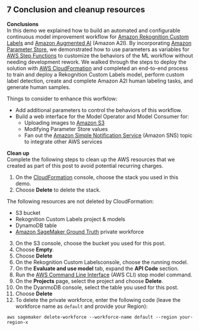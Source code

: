 ## 7 Conclusion and cleanup resources

**Conclusions**  
In this demo we explained how to build an automated and configurable continuous model improvement workflow for [Amazon Rekognition Custom Labels](https://aws.amazon.com/rekognition/custom-labels-features/) and [Amazon Augmented AI](https://aws.amazon.com/augmented-ai/) (Amazon A2I). By incorporating [Amazon Parameter Store](https://docs.aws.amazon.com/systems-manager/latest/userguide/systems-manager-parameter-store.html), we demonstrated how to use parameters as variables for [AWS Step Functions](https://aws.amazon.com/step-functions/) to customize the behaviors of the ML workflow without needing development rework. We walked through the steps to deploy the solution with [AWS CloudFormation](https://aws.amazon.com/cloudformation/) and completed an end-to-end process to train and deploy a Rekognition Custom Labels model, perform custom label detection, create and complete Amazon A2I human labeling tasks, and generate human samples.

Things to consider to enhance this worfklow:
- Add additional parameters to control the behaviors of this workflow.
- Build a web interface for the Model Operator and Model Consumer for:
  - Uploading images to [Amazon S3](https://aws.amazon.com/s3/)
  - Modifying Parameter Store values
  - Fan out the [Amazon Simple Notification Service](https://aws.amazon.com/sns/) (Amazon SNS) topic to integrate other AWS services

**Clean up**  
Complete the following steps to clean up the AWS resources that we created as part of this post to avoid potential recurring charges.

1. On the [CloudFormation](https://console.aws.amazon.com/cloudformation) console, choose the stack you used in this demo.
2. Choose **Delete** to delete the stack.

The following resources are not deleted by CloudFormation:
  - S3 bucket
  - Rekognition Custom Labels project & models
  - DynamoDB table
  - [Amazon SageMaker Ground Truth](https://aws.amazon.com/sagemaker/groundtruth/) private workforce

3. On the S3 console, choose the bucket you used for this post.
4. Choose **Empty**.
5. Choose **Delete**
6. On the Rekognition Custom Labelsconsole, choose the running model.
7. On the **Evaluate and use model** tab, expand the **API Code** section.
8. Run the [AWS Command Line Interface](https://aws.amazon.com/cli) (AWS CLI) stop model command.
9.	On the **Projects** page, select the project and choose **Delete**.
10. On the DyanmoDB console, select the table you used for this post.
11. Choose **Delete**
12.	To delete the private workforce, enter the following code (leave the workforce name as `default` and provide your Region):  

  `aws sagemaker delete-workforce --workforce-name default --region your-region-x`
